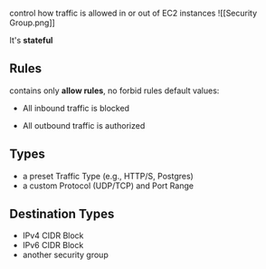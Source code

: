 control how traffic is allowed in or out of EC2 instances
	![[Security Group.png]]

It's **stateful**

## Rules
contains only **allow rules**, no forbid rules
default values: 
* All inbound traffic is blocked
- All outbound traffic is authorized

## Types
- a preset Traffic Type (e.g., HTTP/S, Postgres) 
- a custom Protocol (UDP/TCP) and Port Range

## Destination Types
- IPv4 CIDR Block
- IPv6 CIDR Block
- another security group